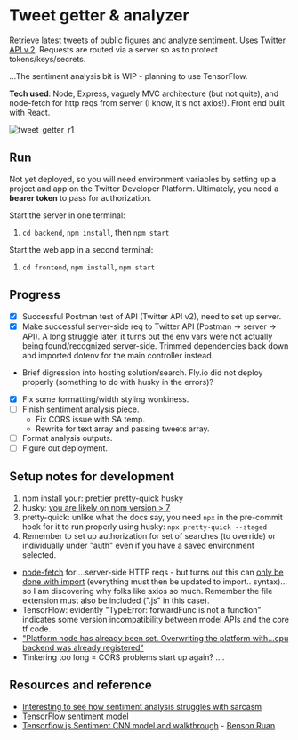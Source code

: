 # Tweet getter & analyzer

Retrieve latest tweets of public figures and analyze sentiment. Uses [Twitter API v.2](https://developer.twitter.com/en/docs/twitter-api). Requests are routed via a server so as to protect tokens/keys/secrets.

...The sentiment analysis bit is WIP - planning to use TensorFlow.

**Tech used**: Node, Express, vaguely MVC architecture (but not quite), and node-fetch for http reqs from server (I know, it's not axios!). Front end built with React.

![tweet_getter_r1](https://user-images.githubusercontent.com/102257735/193356993-c6bdc5f6-6198-4c01-9f09-974d65402634.png)

## Run

Not yet deployed, so you will need environment variables by setting up a project and app on the Twitter Developer Platform. Ultimately, you need a **bearer token** to pass for authorization.

Start the server in one terminal:

1. `cd backend`, `npm install`, then `npm start`

Start the web app in a second terminal:

1. `cd frontend`, `npm install`, `npm start`

## Progress

- [x] Successful Postman test of API (Twitter API v2), need to set up server.
- [x] Make successful server-side req to Twitter API (Postman -> server -> API). A long struggle later, it turns out the env vars were not actually being found/recognized server-side. Trimmed dependencies back down and imported dotenv for the main controller instead.
- Brief digression into hosting solution/search. Fly.io did not deploy properly (something to do with husky in the errors)?
- [x] Fix some formatting/width styling wonkiness.
- [ ] Finish sentiment analysis piece.
  - Fix CORS issue with SA temp.
  - Rewrite for text array and passing tweets array.
- [ ] Format analysis outputs.
- [ ] Figure out deployment.

## Setup notes for development

1. npm install your: prettier pretty-quick husky
2. husky: [you are likely on npm version > 7](https://dev.to/maithanhdanh/configuration-for-husky-pre-commit-1fo5)
3. pretty-quick: unlike what the docs say, you need `npx` in the pre-commit hook for it to run properly using husky: `npx pretty-quick --staged`
4. Remember to set up authorization for set of searches (to override) or individually under "auth" even if you have a saved environment selected.

- [node-fetch](https://github.com/node-fetch/node-fetch/tree/2.x#readme) for ...server-side HTTP reqs - but turns out this can [only be done with import](https://stackoverflow.com/questions/69081410/error-err-require-esm-require-of-es-module-not-supported) (everything must then be updated to import.. syntax)... so I am discovering why folks like axios so much. Remember the file extension must also be included (".js" in this case).
- TensorFlow: evidently "TypeError: forwardFunc is not a function" indicates some version incompatibility between model APIs and the core tf code.
- ["Platform node has already been set. Overwriting the platform with…cpu backend was already registered"](https://discuss.tensorflow.org/t/platform-node-has-already-been-set-overwriting-the-platform-with-cpu-backend-was-already-registered/4978)
- Tinkering too long = CORS problems start up again? ....

## Resources and reference

- [Interesting to see how sentiment analysis struggles with sarcasm](https://www.csc2.ncsu.edu/faculty/healey/tweet_viz/)
- [TensorFlow sentiment model](https://github.com/tensorflow/tfjs-examples/tree/master/sentiment)
- [Tensorflow.js Sentiment CNN model and walkthrough](https://towardsdatascience.com/twitter-sentiment-analysis-with-node-js-ae1ed8dd8fa7) - [Benson Ruan](https://github.com/bensonruan/)
